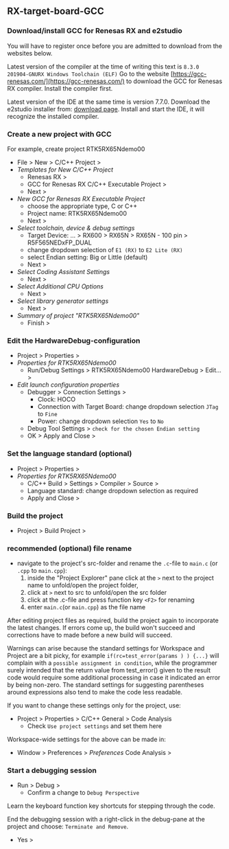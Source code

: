 ## RX-target-board-GCC

### Download/install GCC for Renesas RX and e2studio
You will have to register once before you are admitted to download
from the websites below.

Latest version of the compiler at the time of writing this text is 
`8.3.0 201904-GNURX Windows Toolchain (ELF)`
Go to the website [https://gcc-renesas.com/](https://gcc-renesas.com/)
to download the GCC for Renesas RX compiler. Install the compiler first.

Latest version of the IDE at the same time is version 7.7.0.
Download the e2studio installer from: 
[download page](https://www.renesas.com/eu/en/software/D4001300.html).
Install and start the IDE, it will recognize the installed compiler.

### Create a new project with GCC
For example, create project RTK5RX65Ndemo00
- File > New > C/C++ Project > 
- _Templates for New C/C++ Project_
  - Renesas RX > 
  - GCC for Renesas RX C/C++ Executable Project > 
  - Next >
- _New GCC for Renesas RX Executable Project_
  - choose the appropriate type, C or C++
  - Project name: RTK5RX65Ndemo00
  - Next >
- _Select toolchain, device & debug settings_
  - Target Device: ... > RX600 > RX65N > RX65N - 100 pin > R5F565NEDxFP_DUAL
  - change dropdown selection of `E1 (RX)` to `E2 Lite (RX)`
  - select Endian setting: Big or Little (default)
  - Next >
- _Select Coding Assistant Settings_
  - Next >
- _Select Additional CPU Options_
  - Next >
- _Select library generator settings_
  - Next >
- _Summary of project "RTK5RX65Ndemo00"_
  - Finish >

### Edit the HardwareDebug-configuration
- Project > Properties >
- _Properties for RTK5RX65Ndemo00_
  - Run/Debug Settings > RTK5RX65Ndemo00 HardwareDebug > Edit... >
- _Edit launch configuration properties_
  - Debugger > Connection Settings >
    - Clock: HOCO
    - Connection with Target Board: change dropdown selection `JTag` to `Fine`
    - Power: change dropdown selection `Yes` to `No`
  - Debug Tool Settings > `check for the chosen Endian setting`
  - OK > Apply and Close >

### Set the language standard (optional)
- Project > Properties > 
- _Properties for RTK5RX65Ndemo00_
  - C/C++ Build > Settings > Compiler > Source >
  - Language standard: change dropdown selection as required
  - Apply and Close >

### Build the project
- Project > Build Project > 

### recommended (optional) file rename
- navigate to the project's src-folder and rename the `.c`-file to
  `main.c` (or `.cpp` to `main.cpp`):
  1. inside the "Project Explorer" pane click at the `>` next to the 
     project name to unfold/open the project folder,
  2. click at `>` next to src to unfold/open the src folder
  3. click at the .c-file and press function key `<F2>` for renaming
  4. enter `main.c`(or `main.cpp`) as the file name

After editing project files as required, build the project again to incorporate
the latest changes. If errors come up, the build won't succeed and corrections
have to made before a new build will succeed.

Warnings can arise because the standard settings for Workspace and Project are
a bit picky, for example `if(rc=test_error(params ) ) {...}` will complain with
a `possible assignment in condition`, while the programmer surely intended that
the return value from test_error() given to the result code would require some
additional processing in case it indicated an error by being non-zero.
The standard settings for suggesting parentheses around expressions also tend
to make the code less readable.

If you want to change these settings only for the project, use:
- Project > Properties >  C/C++ General > Code Analysis
  - Check `Use project settings` and set them here

Workspace-wide settings for the above can be made in:
- Window > Preferences > _Preferences_ Code Analysis >

### Start a debugging session
- Run > Debug >
  - Confirm a change to `Debug Perspective`

Learn the keyboard function key shortcuts for stepping through the code.

End the debugging session with a right-click in the debug-pane at the project
and choose: `Terminate and Remove`.
- Yes >
